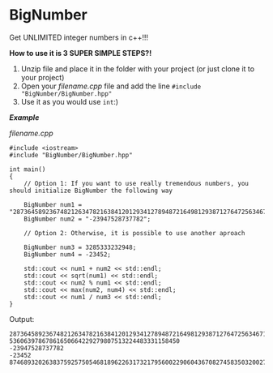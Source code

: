 # BigNumber
Get UNLIMITED integer numbers in c++!!!

**How to use it is 3 SUPER SIMPLE STEPS?!**


1. Unzip file and place it in the folder with your project (or just clone it to your project)
2. Open your _filename.cpp_ file and add the line <code>#include "BigNumber/BigNumber.hpp"</code>
3. Use it as you would use <code>int</code>:)

***Example***

_filename.cpp_

```
#include <iostream>
#include "BigNumber/BigNumber.hpp"

int main()
{
	// Option 1: If you want to use really tremendous numbers, you should initialize BigNumber the following way

	BigNumber num1 = "2873645892367482126347821638412012934127894872164981293871276472563467158189327459827045902543";
	BigNumber num2 = "-23947528737782";
  	
	// Option 2: Otherwise, it is possible to use another aproach
	
	BigNumber num3 = 3285333232948;
	BigNumber num4 = -23452;

	std::cout << num1 + num2 << std::endl;
	std::cout << sqrt(num1) << std::endl;
	std::cout << num2 % num1 << std::endl;
	std::cout << max(num2, num4) << std::endl;
	std::cout << num1 / num3 << std::endl;
}
 ```
 
 Output:
 ```
2873645892367482126347821638412012934127894872164981293871276472563467158189327435879517164761
53606397867861650664229279807513224483331158450
-23947528737782
-23452
874689320263837592575054681896226317321795600229060436708274583503200278414951849

 ```
